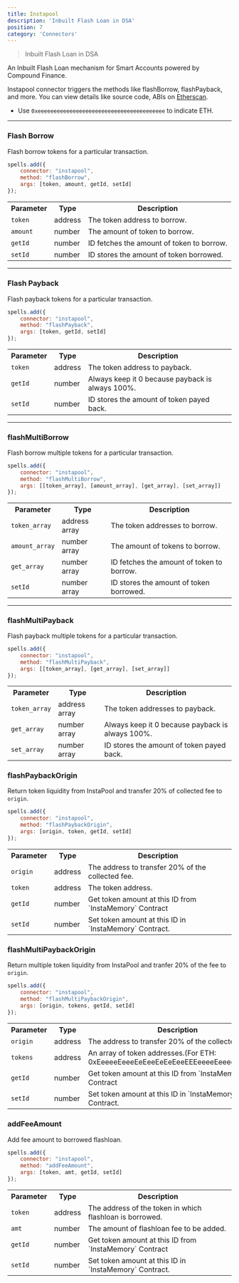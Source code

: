 ```yaml
---
title: Instapool
description: 'Inbuilt Flash Loan in DSA'
position: 7
category: 'Connectors'
---
```

> Inbuilt Flash Loan in DSA

An Inbuilt Flash Loan mechanism for Smart Accounts powered by Compound Finance.

Instapool connector triggers the methods like flashBorrow, flashPayback, and more. You can view details like source code, ABIs on [Etherscan](https://etherscan.io/address/0x6d11A71575C34eB7b5E22949fAfCd49A2FA2A8F9#code).

- Use `0xeeeeeeeeeeeeeeeeeeeeeeeeeeeeeeeeeeeeeeee` to indicate ETH.

---

### Flash Borrow

Flash borrow tokens for a particular transaction.

```javascript
spells.add({
    connector: "instapool",
    method: "flashBorrow",
    args: [token, amount, getId, setId]
});
```

<table class="table">
  <tr>
    <th>Parameter</th>
    <th>Type</th> 
    <th>Description</th>
  </tr>
  <tr>
    <td><code>token</code></td>
    <td>address</td>
    <td>The token address to borrow.</td>
  <tr>
  <tr>
    <td><code>amount</code></td>
    <td>number</td>
    <td>The amount of token to borrow.</td>
  <tr>
  <tr>
    <td><code>getId</code></td>
    <td>number</td>
    <td>ID fetches the amount of token to borrow.</td>
  <tr>
  <tr>
    <td><code>setId</code></td>
    <td>number</td>
    <td>ID stores the amount of token borrowed.</td>
  <tr>
</table>

---

### Flash Payback

Flash payback tokens for a particular transaction.

```javascript
spells.add({
    connector: "instapool",
    method: "flashPayback",
    args: [token, getId, setId]
});
```

<table class="table">
  <tr>
    <th>Parameter</th>
    <th>Type</th> 
    <th>Description</th>
  </tr>
  <tr>
    <td><code>token</code></td>
    <td>address</td>
    <td>The token address to payback.</td>
  <tr>
  <tr>
    <td><code>getId</code></td>
    <td>number</td>
    <td>Always keep it 0 because payback is always 100%.</td>
  <tr>
  <tr>
    <td><code>setId</code></td>
    <td>number</td>
    <td>ID stores the amount of token payed back.</td>
  <tr>
</table>

---

### flashMultiBorrow

Flash borrow multiple tokens for a particular transaction.

```javascript
spells.add({
    connector: "instapool",
    method: "flashMultiBorrow",
    args: [[token_array], [amount_array], [get_array], [set_array]]
});
```

<table class="table">
  <tr>
    <th>Parameter</th>
    <th>Type</th> 
    <th>Description</th>
  </tr>
  <tr>
    <td><code>token_array</code></td>
    <td>address array</td>
    <td>The token addresses to borrow.</td>
  <tr>
  <tr>
    <td><code>amount_array</code></td>
    <td>number array</td>
    <td>The amount of tokens to borrow.</td>
  <tr>
  <tr>
    <td><code>get_array</code></td>
    <td>number array</td>
    <td>ID fetches the amount of token to borrow.</td>
  <tr>
  <tr>
    <td><code>setId</code></td>
    <td>number array</td>
    <td>ID stores the amount of token borrowed.</td>
  <tr>
</table>

---

### flashMultiPayback

Flash payback multiple tokens for a particular transaction.

```javascript
spells.add({
    connector: "instapool",
    method: "flashMultiPayback",
    args: [[token_array], [get_array], [set_array]]
});
```

<table class="table">
  <tr>
    <th>Parameter</th>
    <th>Type</th> 
    <th>Description</th>
  </tr>
  <tr>
    <td><code>token_array</code></td>
    <td>address array</td>
    <td>The token addresses to payback.</td>
  <tr>
  <tr>
    <td><code>get_array</code></td>
    <td>number array</td>
    <td>Always keep it 0 because payback is always 100%.</td>
  <tr>
  <tr>
    <td><code>set_array</code></td>
    <td>number array</td>
    <td>ID stores the amount of token payed back.</td>
  <tr>
</table>

### flashPaybackOrigin 

Return token liquidity from InstaPool and transfer 20% of collected fee to `origin`.

```javascript
spells.add({
    connector: "instapool",
    method: "flashPaybackOrigin",
    args: [origin, token, getId, setId]
});
```

<table class="table">
  <tr>
    <th>Parameter</th>
    <th>Type</th> 
    <th>Description</th>
  </tr>
  <tr>
    <td><code>origin</code></td>
    <td>address</td>
    <td>The address to transfer 20% of the collected fee.</td>
  <tr>
  <tr>
    <td><code>token</code></td>
    <td>address</td>
    <td>The token address.</td>
  <tr>
  <tr>
    <td><code>getId</code></td>
    <td>number</td>
    <td>Get token amount at this ID from `InstaMemory` Contract</td>
  <tr>
  <tr>
    <td><code>setId</code></td>
    <td>number</td>
    <td>Set token amount at this ID in `InstaMemory` Contract.</td>
  <tr>
</table>

### flashMultiPaybackOrigin 

Return multiple token liquidity from InstaPool and tranfer 20% of the fee to `origin`.

```javascript
spells.add({
    connector: "instapool",
    method: "flashMultiPaybackOrigin",
    args: [origin, tokens, getId, setId]
});
```

<table class="table">
  <tr>
    <th>Parameter</th>
    <th>Type</th> 
    <th>Description</th>
  </tr>
  <tr>
    <td><code>origin</code></td>
    <td>address</td>
    <td>The address to transfer 20% of the collected fee.</td>
  <tr>
  <tr>
    <td><code>tokens</code></td>
    <td>address</td>
    <td>An array of token addresses.(For ETH: 0xEeeeeEeeeEeEeeEeEeEeeEEEeeeeEeeeeeeeEEeE)</td>
  <tr>
  <tr>
    <td><code>getId</code></td>
    <td>number</td>
    <td>Get token amount at this ID from `InstaMemory` Contract</td>
  <tr>
  <tr>
    <td><code>setId</code></td>
    <td>number</td>
    <td>Set token amount at this ID in `InstaMemory` Contract.</td>
  <tr>
</table>

### addFeeAmount 

Add fee amount to borrowed flashloan.

```javascript
spells.add({
    connector: "instapool",
    method: "addFeeAmount",
    args: [token, amt, getId, setId]
});
```

<table class="table">
  <tr>
    <th>Parameter</th>
    <th>Type</th> 
    <th>Description</th>
  </tr>
  <tr>
    <td><code>token</code></td>
    <td>address</td>
    <td>The address of the token in which flashloan is borrowed.</td>
  <tr>
  <tr>
    <td><code>amt</code></td>
    <td>number</td>
    <td>The amount of flashloan fee to be added.</td>
  <tr>
  <tr>
    <td><code>getId</code></td>
    <td>number</td>
    <td>Get token amount at this ID from `InstaMemory` Contract</td>
  <tr>
  <tr>
    <td><code>setId</code></td>
    <td>number</td>
    <td>Set token amount at this ID in `InstaMemory` Contract.</td>
  <tr>
</table>